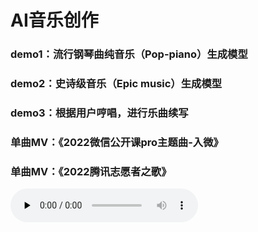 # AI音乐创作

### demo1：流行钢琴曲纯音乐（Pop-piano）生成模型
### demo2：史诗级音乐（Epic music）生成模型
### demo3：根据用户哼唱，进行乐曲续写
### 单曲MV：《2022微信公开课pro主题曲-入微》
### 单曲MV：《2022腾讯志愿者之歌》

<audio src="https://github.com/zhangjcqq/music/blob/gh-pages/resource/audio/lovely_ages.mp3" preload="none" controls>   Your browser doesn't support audio tag. </audio>


